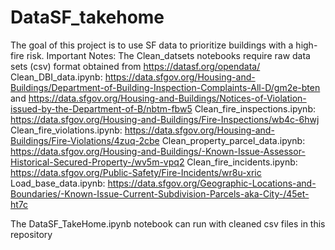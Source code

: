 # DataSF_takehome
The goal of this project is to use SF data to prioritize buildings with a high-fire risk. 
Important Notes:
The Clean_datsets notebooks require raw data sets (csv) format obtained from https://datasf.org/opendata/
Clean_DBI_data.ipynb: https://data.sfgov.org/Housing-and-Buildings/Department-of-Building-Inspection-Complaints-All-D/gm2e-bten and
https://data.sfgov.org/Housing-and-Buildings/Notices-of-Violation-issued-by-the-Department-of-B/nbtm-fbw5
Clean_fire_inspections.ipynb: https://data.sfgov.org/Housing-and-Buildings/Fire-Inspections/wb4c-6hwj
Clean_fire_violations.ipynb: https://data.sfgov.org/Housing-and-Buildings/Fire-Violations/4zuq-2cbe
Clean_property_parcel_data.ipynb: https://data.sfgov.org/Housing-and-Buildings/-Known-Issue-Assessor-Historical-Secured-Property-/wv5m-vpq2
Clean_fire_incidents.ipynb: https://data.sfgov.org/Public-Safety/Fire-Incidents/wr8u-xric
Load_base_data.ipynb: https://data.sfgov.org/Geographic-Locations-and-Boundaries/-Known-Issue-Current-Subdivision-Parcels-aka-City-/45et-ht7c

The DataSF_TakeHome.ipynb notebook can run with cleaned csv files in this repository

